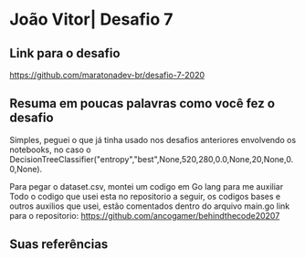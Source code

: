# João Vitor| Desafio 7

## Link para o desafio
https://github.com/maratonadev-br/desafio-7-2020

## Resuma em poucas palavras como você fez o desafio
Simples, peguei o que já tinha usado nos desafios anteriores envolvendo os notebooks, no caso o  
DecisionTreeClassifier("entropy","best",None,520,280,0.0,None,20,None,0.0,None).

Para pegar o dataset.csv, montei um codigo em Go lang para me auxiliar
Todo o codigo que usei esta no repositorio a seguir, os codigos bases e outros auxilios que usei, estão comentados
dentro do arquivo main.go
link para o repositorio: 
https://github.com/ancogamer/behindthecode20207


## Suas referências
